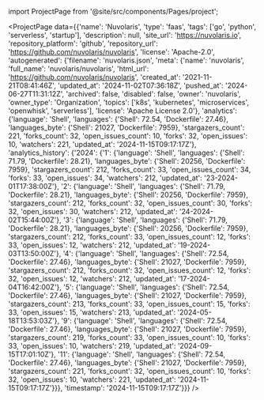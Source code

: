 
import ProjectPage from '@site/src/components/Pages/project';

<ProjectPage
    data={{'name': 'Nuvolaris', 'type': 'faas', 'tags': ['go', 'python', 'serverless', 'startup'], 'description': null, 'site_url': 'https://nuvolaris.io', 'repository_platform': 'github', 'repository_url': 'https://github.com/nuvolaris/nuvolaris', 'license': 'Apache-2.0', 'autogenerated': {'filename': 'nuvolaris.json', 'meta': {'name': 'nuvolaris', 'full_name': 'nuvolaris/nuvolaris', 'html_url': 'https://github.com/nuvolaris/nuvolaris', 'created_at': '2021-11-21T08:41:46Z', 'updated_at': '2024-11-02T07:36:18Z', 'pushed_at': '2024-06-27T11:31:12Z', 'archived': false, 'disabled': false, 'owner': 'nuvolaris', 'owner_type': 'Organization', 'topics': ['k8s', 'kubernetes', 'microservices', 'openwhisk', 'serverless'], 'license': 'Apache License 2.0'}, 'analytics': {'language': 'Shell', 'languages': {'Shell': 72.54, 'Dockerfile': 27.46}, 'languages_byte': {'Shell': 21027, 'Dockerfile': 7959}, 'stargazers_count': 221, 'forks_count': 32, 'open_issues_count': 10, 'forks': 32, 'open_issues': 10, 'watchers': 221, 'updated_at': '2024-11-15T09:17:17Z'}, 'analytics_history': {'2024': {'1': {'language': 'Shell', 'languages': {'Shell': 71.79, 'Dockerfile': 28.21}, 'languages_byte': {'Shell': 20256, 'Dockerfile': 7959}, 'stargazers_count': 212, 'forks_count': 33, 'open_issues_count': 34, 'forks': 33, 'open_issues': 34, 'watchers': 212, 'updated_at': '23-2024-01T17:38:00Z'}, '2': {'language': 'Shell', 'languages': {'Shell': 71.79, 'Dockerfile': 28.21}, 'languages_byte': {'Shell': 20256, 'Dockerfile': 7959}, 'stargazers_count': 212, 'forks_count': 32, 'open_issues_count': 30, 'forks': 32, 'open_issues': 30, 'watchers': 212, 'updated_at': '24-2024-02T15:44:00Z'}, '3': {'language': 'Shell', 'languages': {'Shell': 71.79, 'Dockerfile': 28.21}, 'languages_byte': {'Shell': 20256, 'Dockerfile': 7959}, 'stargazers_count': 212, 'forks_count': 33, 'open_issues_count': 12, 'forks': 33, 'open_issues': 12, 'watchers': 212, 'updated_at': '19-2024-03T13:50:00Z'}, '4': {'language': 'Shell', 'languages': {'Shell': 72.54, 'Dockerfile': 27.46}, 'languages_byte': {'Shell': 21027, 'Dockerfile': 7959}, 'stargazers_count': 212, 'forks_count': 32, 'open_issues_count': 12, 'forks': 32, 'open_issues': 12, 'watchers': 212, 'updated_at': '17-2024-04T16:42:00Z'}, '5': {'language': 'Shell', 'languages': {'Shell': 72.54, 'Dockerfile': 27.46}, 'languages_byte': {'Shell': 21027, 'Dockerfile': 7959}, 'stargazers_count': 213, 'forks_count': 33, 'open_issues_count': 15, 'forks': 33, 'open_issues': 15, 'watchers': 213, 'updated_at': '2024-05-18T13:53:03Z'}, '9': {'language': 'Shell', 'languages': {'Shell': 72.54, 'Dockerfile': 27.46}, 'languages_byte': {'Shell': 21027, 'Dockerfile': 7959}, 'stargazers_count': 219, 'forks_count': 33, 'open_issues_count': 10, 'forks': 33, 'open_issues': 10, 'watchers': 219, 'updated_at': '2024-09-15T17:01:10Z'}, '11': {'language': 'Shell', 'languages': {'Shell': 72.54, 'Dockerfile': 27.46}, 'languages_byte': {'Shell': 21027, 'Dockerfile': 7959}, 'stargazers_count': 221, 'forks_count': 32, 'open_issues_count': 10, 'forks': 32, 'open_issues': 10, 'watchers': 221, 'updated_at': '2024-11-15T09:17:17Z'}}}, 'timestamp': '2024-11-15T09:17:17Z'}}}
/>
